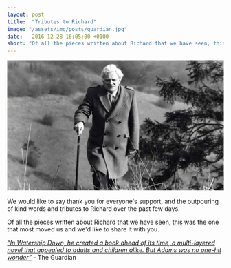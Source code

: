 ```yaml
---
layout: post
title:  "Tributes to Richard"
image: "/assets/img/posts/guardian.jpg"
date:   2016-12-28 16:05:00 +0100
short: "Of all the pieces written about Richard that we have seen, this was the one that most moved us and we'd like to share it with you."
---
```


![Richard Adams walking](/assets/img/posts/guardian.jpg)

We would like to say thank you for everyone's support, and the outpouring of kind words and tributes to Richard over the past few days. 

Of all the pieces written about Richard that we have seen, [this](https://www.theguardian.com/books/2016/dec/28/richard-adams-writer-watership-down) was the one that most moved us and we'd like to share it with you.

_[&ldquo;In Watership Down, he created a book ahead of its time, a multi-layered novel that appealed to adults and children alike. But Adams was no one-hit wonder&rdquo;](https://www.theguardian.com/books/2016/dec/28/richard-adams-writer-watership-down)_ - The Guardian

